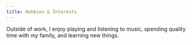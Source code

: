 ```yaml
---
title: Hobbies & Interests
---
```


Outside of work, I enjoy playing and listening to music, spending quality time with my family, and learning new things.
